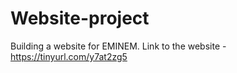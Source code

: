 # Website-project
Building a website for EMINEM.
Link to the website - https://tinyurl.com/y7at2zg5
